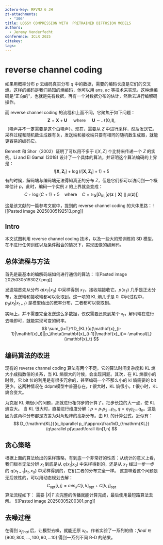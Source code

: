 ```yaml
---
zotero-key: RFVNJ 6 JH
zt-attachments:
  - "306"
title: LOSSY COMPRESSION WITH  PRETRAINED DIFFUSION MODELS
authors:
  - Jeremy Vonderfecht
conference: ICLR 2025
citekey: 
tags:
---
```

# reverse channel coding
如果用概率分布 $p$ 去编码真实分布 $q$ 中的数据，需要的编码长度是它们的交叉熵。这样的编码是我们熟知的熵编码，他可以用 ans, ac 等技术来实现。这种熵编码是“正向的”，也就是先有数据，再有一个对数据分布的估计，然后去进行编解码操作。

而 reverse channel coding 的流程和上面不同，它聚焦于如下问题：
$$
\mathbf{Z}=\mathbf{X}+\mathbf{U}\quad\mathrm{~where~}\quad\mathbf{U}\sim\mathcal{N}(0,\mathbf{I}),
$$
（噪声并不一定需要是这个白噪声）。现在，需要从 $Z$ 中进行采样，然后发送它。采样过程和随机数生成器有关，发送端和接收端只要有相同的随机数生成器，就能更容易的编码它。

Bennett 和 Shor（2002）证明了可以用不多于 $I[X, Z]$ 个比特来传递一个 $Z$ 的实例。Li and El Gamal (2018) 设计了一个具体的算法，并证明这个算法编码的上界是：
$$
I[\mathbf{X},\mathbf{Z}_{t}]+\log(I[\mathbf{X},\mathbf{Z}_{t}]+1)+5
$$
有的时候，解码端与编码端无法得知真正的分布 $Z$，但是它们都可以访问到一个概率估计 $p$，此时，编码一个实例 $z$ 的上界就会变成：
$$
C+\log(C+1)+5\quad\mathrm{where}\quad C=\mathbb{E}_\mathbf{X}[D_\mathrm{KL}[q(\mathbf{z}\mid\mathbf{X})\parallel p(\mathbf{z})]]
$$

这是该文献的一篇参考文献中，提到的 reverse channel coding 的大体思路：
![[Pasted image 20250305192513.png]]



## Intro
本文试图利用 reverse channel coding 技术，以及一些大的预训练的 SD 模型，在不进行任何训练以及条件融合的情况下，实现图像的编解码。

## 总体流程与方法

首先是最基本的编解码端如何进行通信的算法：
![[Pasted image 20250305193027.png]]

发送端首先从分布 $q(x_{T}|x_{0})$ 中采样得到 $x_{T}$，接收端接收它。$p(x_{T})$ 几乎是正太分布，发送端和接收端都可以获取到。这一项的 KL 熵几乎是 0.
中间过程中，$p_{\theta}(x_{t}|x_{t+1})$ 是模型给出的概率分布，二者都可以获取到。

实际上，并不需要完全发送这么多数据，仅仅需要还原到某个 $x_{t}$，解码端在进行去噪即可，就能实现可变的码率。
$$
\sum_{i=T}^tD_{KL}(q(\mathbf{x}_{i-1}|\mathbf{x}_i)||p_\theta(\mathbf{x}_{i-1}|\mathbf{x}_i))=-\mathcal{L}(\mathbf{x}_t)
$$

## 编码算法的改进
现有的 reverse channel coding 算法有两个不足。它的算法时间复杂度和 KL 熵大小成指数倍的关系，当 KL 熵很大的时候，会出现问题。其次，在 KL 熵很小的时候，它 bit 位的利用是有很多冗余的，甚至编码一个不那么小的 kl 熵需要的 bit 更少。这两种情况在 ddpm模型中普遍存在，$t$ 很大时，KL 熵很小，$t$ 很小时，KL 熵会变大。

为克服 KL 熵很小的问题，那就进行相邻步的计算了。把步长拉的大一点，使 KL 熵变大。
当 KL 很大时，直接进行维度分解：$p=p_{1}p_{2}\dots p_{n},q=q_{1}q_{2}\dots q_{n}$。这是因为这两种分布都是方差为对角矩阵的高斯分布。由 KL 的计算公式，近似有：
$$
D_{\mathrm{KL}}(q_i\parallel p_i)\approx\frac1nD_{\mathrm{KL}}(q\parallel p)\quad\forall i\in[1,n]
$$
## 贪心策略
根据上面的算法给出的采样策略，有到底一个非常好的性质：从统计的意义上看，我们根本无法分辨 $x_{t}$ 到底是从 $q(x_{t}|x_{0})$ 中采样得到的，还是从 $x_{T}$ 经过一步一步的 $q(x_{t-1}|x_{t},x_{0})$ 中采样得到的，它们二者的分布完全一样。
这意味着这个问题是无后效性的，可以用动态规划去解：
$$
C_\mathrm{opt}[i,j]=min_kC[i,k]_\mathrm{opt}+C[k,j]_\mathrm{opt}
$$
算法流程如下：
需要 $|X|T$ 次完整的传播就能计算完成，最后使用最短路算法去解。
![[Pasted image 20250305200301.png]]

## 去噪过程
在得到 $x_{final}$ 后，让模型去噪，就能还原 $x_{0}$。作者实验了一系列的值：$final\in[900,800,\ldots,100,90,\ldots10]$
得到一系列不同 R-D 的结果。

